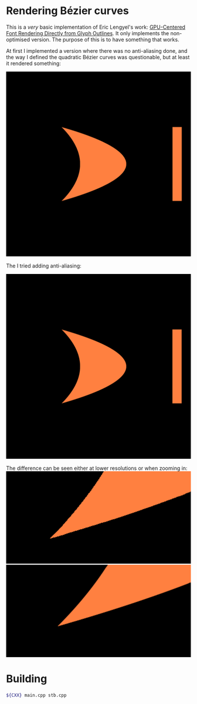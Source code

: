 # Rendering Bézier curves
This is a _very_ basic implementation of Eric Lengyel's work: [GPU-Centered Font Rendering Directly from Glyph Outlines](http://www.jcgt.org/published/0006/02/02/paper.pdf). It only implements the non-optimised version. The purpose of this is to have something that works.

At first I implemented a version where there was no anti-aliasing done, and the way I defined the quadratic Bézier curves was questionable, but at least it rendered something:

![Example](./img.png)

The I tried adding anti-aliasing:

![Example with anti-aliasing](./img_aa.png)

The difference can be seen either at lower resolutions or when zooming in:
![No-AA](./diff1.png)
![AA](./diff2.png)

# Building
```sh
${CXX} main.cpp stb.cpp
```

